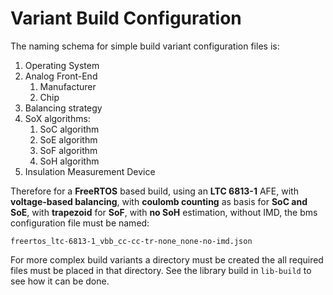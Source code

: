 # Variant Build Configuration

The naming schema for simple build variant configuration files is:

1. Operating System
1. Analog Front-End
   1. Manufacturer
   1. Chip
1. Balancing strategy
1. SoX algorithms:
   1. SoC algorithm
   1. SoE algorithm
   1. SoF algorithm
   1. SoH algorithm
1. Insulation Measurement Device

Therefore for a **FreeRTOS** based build, using an **LTC 6813-1**
AFE, with **voltage-based balancing**, with **coulomb counting** as
basis for **SoC and SoE**, with **trapezoid** for **SoF**, with
**no SoH** estimation, without IMD, the bms configuration file
must be named:

``freertos_ltc-6813-1_vbb_cc-cc-tr-none_none-no-imd.json``

For more complex build variants a directory must be created the all required
files must be placed in that directory. See the library build in ``lib-build``
to see how it can be done.
